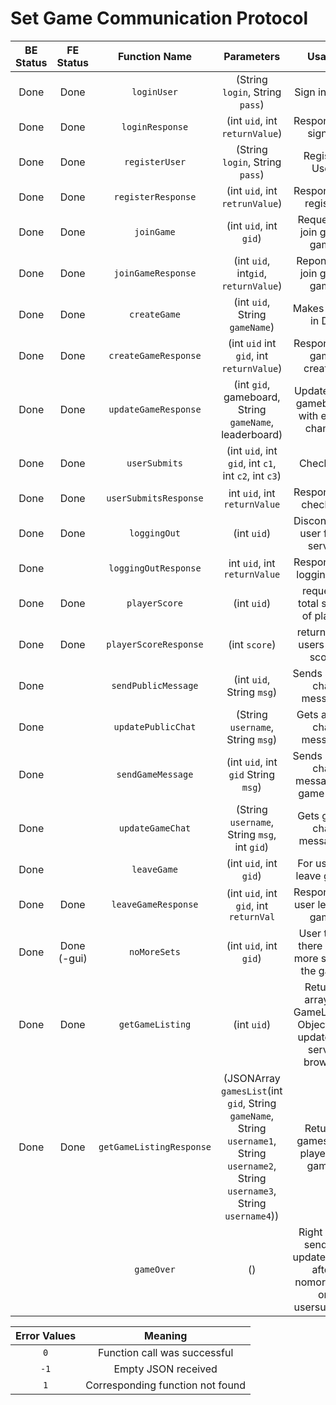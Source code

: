 # Set Game Communication Protocol

| BE Status | FE Status | Function Name   | Parameters                 | Usage             | Direction |
|:---------:|:---------:|:---------------:|:--------------------------:|:-----------------:|:---------:|
| Done | Done | `loginUser`     | (String `login`, String `pass`) | Sign in User      | C --> S    |
| Done | Done | `loginResponse` | (int `uid`, int `returnValue`)|  Response to sign in | S --> C |
| Done | Done | `registerUser`  | (String `login`, String `pass`)| Register User     | C --> S    |
| Done | Done | `registerResponse` | (int `uid`, int `retrunValue`)| Response to register | S --> C
| Done | Done | `joinGame`    | (int `uid`, int `gid`)    | Request to join given game    | C --> S|
| Done | Done |`joinGameResponse`| (int `uid`, int`gid`, `returnValue`)| Reponse to join given game| S-->C|
| Done | Done | `createGame`    | (int `uid`, String `gameName`) |  Makes game in DB  | C --> S    |
| Done | Done | `createGameResponse` | (int `uid` int `gid`, int `returnValue`) | Response to game creation | S --> C  |
| Done | Done | `updateGameResponse` | (int `gid`, gameboard, String `gameName`, leaderboard) | Updates the gameboard with every change | S --> C |
| Done | Done | `userSubmits`| (int `uid`, int `gid`, int `c1`, int `c2`, int `c3`) | Check set | C --> S|
| Done | Done | `userSubmitsResponse` | int `uid`, int `returnValue` | Response to checkset | S --> C |
| Done | Done | `loggingOut`	  | (int `uid`)	| Disconnects user from server | C --> S |
| Done | | `loggingOutResponse` | int `uid`, int `returnValue` | Response to logging out | S --> C |
| Done | Done | `playerScore` | (int `uid`)   | requests total score of player    | C --> S|
| Done | Done | `playerScoreResponse` | (int `score`) | returns the users total score | S --> C |
| Done | | `sendPublicMessage` | (int `uid`, String `msg`) | Sends a new chat message | C --> S |
| Done | | `updatePublicChat`    | (String `username`, String `msg`) | Gets a new chat message | S --> C|
| Done | | `sendGameMessage` | (int `uid`, int `gid` String `msg`) | Sends a new chat message to game chat| C --> S |
| Done | | `updateGameChat`    | (String `username`, String `msg`, int `gid`) | Gets game chat messages| S --> C|
| Done |  |`leaveGame`|(int `uid`, int `gid`) |For user to leave game| C --> S|
| Done | Done |`leaveGameResponse`|(int `uid`, int `gid`, int `returnVal` |Response to user leaving game| C --> S|
| Done | Done (-gui) |`noMoreSets`|(int `uid`, int `gid`) |User think there is no more sets in the game|C --> S|
| Done | Done | `getGameListing`  | (int `uid`)  | Returns array of GameListing Objects To update the server browser| C --> S |
| Done | Done |`getGameListingResponse` | (JSONArray `gamesList`(int `gid`, String `gameName`, String `username1`, String `username2`, String `username3`, String `username4`)) | Returns games and players in games| S--> C|
| | | `gameOver` | () | Right after sending updateboard after nomoresets or usersubmits | S --> C |


| Error Values    | Meaning                          |
|:---------------:|:--------------------------------:|
|      `0`        | Function call was successful     |
|      `-1`       | Empty JSON received              |
|      `1`        | Corresponding function not found |
